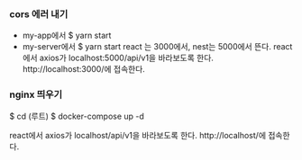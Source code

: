 ### cors 에러 내기
- my-app에서 $ yarn start
- my-server에서 $ yarn start
react 는 3000에서, nest는 5000에서 뜬다.
react에서 axios가 localhost:5000/api/v1을 바라보도록 한다.
http://localhost:3000/에 접속한다.

### nginx 띄우기
$ cd (루트)
$ docker-compose up -d

react에서 axios가 localhost/api/v1을 바라보도록 한다.
http://localhost/에 접속한다.
